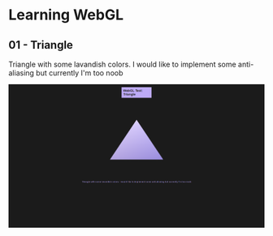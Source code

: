 # Learning WebGL
## 01 - Triangle
Triangle with some lavandish colors. I would like to implement some anti-aliasing but currently I'm too noob

![01 - Triangle](https://github.com/caamillo/WebGL/blob/master/01%20-%20Triangle/screenshot.png?raw=true "01 - Triangle")